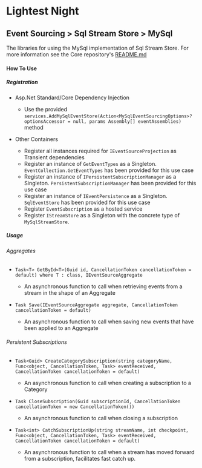 # Lightest Night
## Event Sourcing > Sql Stream Store > MySql

The libraries for using the MySql implementation of Sql Stream Store. For more information see the Core repository's [README.md](https://github.com/lightest-night/system.eventsourcing.sqlstreamstore/blob/master/README.md "README.md")

#### How To Use
##### Registration
* Asp.Net Standard/Core Dependency Injection
  * Use the provided `services.AddMySqlEventStore(Action<MySqlEventSourcingOptions>? optionsAccessor = null, params Assembly[] eventAssemblies)` method

* Other Containers
  * Register all instances required for `IEventSourceProjection` as Transient dependencies
  * Register an instance of `GetEventTypes` as a Singleton. `EventCollection.GetEventTypes` has been provided for this use case
  * Register an instance of `IPersistentSubscriptionManager` as a Singleton. `PersistentSubscriptionManager` has been provided for this use case
  * Register an instance of `IEventPersistence` as a Singleton. `SqlEventStore` has been provided for this use case
  * Register `EventSubscription` as a hosted service
  * Register `IStreamStore` as a Singleton with the concrete type of `MySqlStreamStore`.
  
##### Usage
###### Aggregates
* `Task<T> GetById<T>(Guid id, CancellationToken cancellationToken = default) where T : class, IEventSourceAggregate`
  * An asynchronous function to call when retrieving events from a stream in the shape of an Aggregate

* `Task Save(IEventSourceAggregate aggregate, CancellationToken cancellationToken = default)`
  * An asynchronous function to call when saving new events that have been applied to an Aggregate
  
###### Persistent Subscriptions
* `Task<Guid> CreateCategorySubscription(string categoryName, Func<object, CancellationToken, Task> eventReceived, CancellationToken cancellationToken = default)`
  * An asynchronous function to call when creating a subscription to a Category
  
* `Task CloseSubscription(Guid subscriptionId, CancellationToken cancellationToken = new CancellationToken())`
  * An asynchronous function to call when closing a subscription
  
* `Task<int> CatchSubscriptionUp(string streamName, int checkpoint, Func<object, CancellationToken, Task> eventReceived, CancellationToken cancellationToken = default)`
  * An asynchronous function to call when a stream has moved forward from a subscription, facilitates fast catch up.